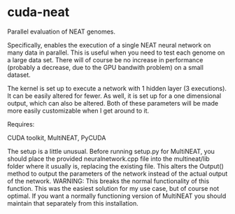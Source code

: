 # cuda-neat
Parallel evaluation of NEAT genomes.

Specifically, enables the execution of a single NEAT neural network on many data in parallel. This is useful when you need to test each genome on a large data set. There will of course be no increase in performance (probably a decrease, due to the GPU bandwith problem) on a small dataset.

The kernel is set up to execute a network with 1 hidden layer (3 executions). It can be easily altered for fewer. As well, it is set up for a one dimensional output, which can also be altered. Both of these parameters will be made more easily customizable when I get around to it.

Requires:

CUDA toolkit, MultiNEAT, PyCUDA

The setup is a little unusual. Before running setup.py for MultiNEAT, you should place the provided neuralnetwork.cpp file into the multineat/lib folder where it usually is, replacing the existing file. This alters the Output() method to output the parameters of the network instead of the actual output of the network. WARNING: This breaks the normal functionality of this function. This was the easiest solution for my use case, but of course not optimal. If you want a normally functioning version of MultiNEAT you should maintain that separately from this installation.
